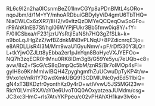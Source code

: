 RL6c9I2n2ha0ICsnmBeZ01InvCGYp8aPDnBMtL4sORo=
nqoJbm/d/1M+YY/mhoARDbuiGBDyIyViD4gmU6TbTHQ=
NiaCWLCx6zXR7/IIH2/v6vltzQzDMYeQCQeqOwSoGFo=
rF9AhKlnEB7Sf/hgl06WYPjFUkr3Bb5fmw0iq8Y/+fY=
F/0IlCSbxa/rF231jzrUYsRtjIEaNSh7HQ3gZfSLk+k=
n9boLqJHgZzZ/wfBZdnkMNBvPLNqU+8PZdicnrqE3jo=
e8ARDLLisR4I3M/Mm9waU1GyuNmv/+pF/rDf530Y3LQ=
L+tkYjwOZJLtt8yEbba2er1pJnYqn8BoHyeVXJYEFOo=
NQ7h3zqECR0HMnu0RK8IDm3gB/G59Ye5yu/7eUQb+c8=
avw/8x2+fScG/cS8qDmpQc5bM/znRS/Br7oIMOp4sFI=
gylH8o9KnMmIwIBQH4ZpyghgmfhZuUCwuDpTyKP4t/w=
9Vxo1eVnRi1Y7GwdXmkUBQ913CDMlUNc0ydEd511biQ=
gN4xT3BKDzfr0yonthKz0y4rD+wtIVvwU5JS5MGI23w=
RicY0LVmiRXAVaY0e6UvoT0Q0AOxyatzeaJUMdm/csg=
JC3xc3HmC+rls7AtvYKPpeu/c02vPHAhXH1kav3lv6o=
